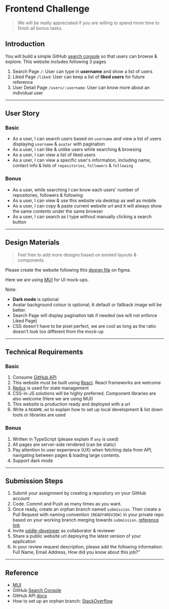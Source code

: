 # Frontend Challenge
> We will be really appreciated if you are willing to spend more time to finish all bonus tasks.

## Introduction

You will build a simple GitHub [search console](https://github.com/search) so that users can browse & explore. This website includes following 3 pages 

1. Search Page `/`: User can type in **username** and show a list of users 
2. Liked Page `/liked`: User can keep a list of **liked users** for future reference
3. User Detail Page `/users/:username`: User can know more about an individual user

---

## User Story

### Basic

- As a user, I can search users based on `username` and view a list of users displaying `username` & `avatar` with pagination
- As a user, I can like & unlike users while searching & browsing
- As a user, I can view a list of liked users
- As a user, I can view a specific user's information, including name, contact info & lists of `repositories`, `followers` & `following`

### Bonus

- As a user, while searching I can know each users' number of repositories, followers & following
- As a user, I can view & use this website via desktop as well as mobile 
- As a user, I can copy & paste current website url and it will always show the same contents under the same browser
- As a user, I can search as I type without manually clicking a search button

---

## Design Materials 
> Feel free to add more designs based on existed layouts & components.

Please create the website following this [design file](https://www.figma.com/file/kt2BetKOPYrbGHhQcHy1SE/Oddle-Fe-Challenge) on figma. 

Here we are using [MUI](https://mui.com) for UI mock-ups. 

Note:

- **Dark mode** is optional
- Avatar background colour is optional; A default or fallback image will be better.
- Search Page will display pagination tab if needed (we will not enforce Liked Page)
- CSS doesn't have to be pixel perfect, we are cool as long as the ratio doesn't look too different from the mock-up

---

## Technical Requirements

### Basic

1. Consume [GitHub API](https://docs.github.com/en/rest)
2. This website must be built using [React](https://reactjs.org). React frameworks are welcome
3. [Redux](https://redux.js.org) is used for state management 
4. CSS-in-JS solutions will be highly preferred. Component libraries are also welcome (Here we are using MUI)
5. This website is production ready and deployed with a url
6. Write a `README.md` to explain how to set up local development & list down tools or libraries are used

### Bonus

1. Written in TypeScript (please explain if `any` is used)
2. All pages are server-side rendered (can be static)
3. Pay attention to user experience (UX) when fetching data from API, navigating between pages & loading large contents.
4. Support dark mode

---

## Submission Steps

1. Submit your assignment by creating a repository on your GitHub account
2. Code. Commit and Push as many times as you want.
3. Once ready, create an orphan branch named `submission`. Then create a Pull Request with naming convention `[READY4REVIEW]` in your private repo based on your working branch merging towards `submission`. [reference link](https://stackoverflow.com/questions/1384325/in-git-is-there-a-simple-way-of-introducing-an-unrelated-branch-to-a-repository)
4. Invite [oddle-developer](https://github.com/oddle-developer) as collaborator & reviewer
5. Share a public website url deploying the latest version of your application
6. In your review request description, please add the following information: Full Name, Email Address, How did you know about this job?”

----

## Reference

- [MUI](https://mui.com)
- GitHub [Search Console](https://github.com/search)
- GitHub API [docs](https://docs.github.com/en/rest)
- How to set up an orphan branch: [StackOverflow](https://stackoverflow.com/questions/1384325/in-git-is-there-a-simple-way-of-introducing-an-unrelated-branch-to-a-repository)
